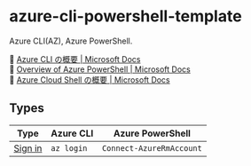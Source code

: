 # azure-cli-powershell-template

Azure CLI(AZ), Azure PowerShell.  

:link: [Azure CLI の概要 | Microsoft Docs](https://docs.microsoft.com/ja-jp/cli/azure/)  
:link: [Overview of Azure PowerShell | Microsoft Docs](https://docs.microsoft.com/ja-jp/powershell/azure)  
:link: [Azure Cloud Shell の概要 | Microsoft Docs](https://docs.microsoft.com/ja-jp/azure/cloud-shell/overview)  

## Types

| Type                           | Azure CLI                 | Azure PowerShell  
| ------------------------------ | ------------------------- | -----------------------  
| [Sign in](signin/)             | ``az login``              | ``Connect-AzureRmAccount``
